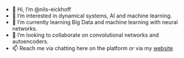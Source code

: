 - 👋 Hi, I’m @nils-eickhoff
- 👀 I’m interested in dynamical systems, AI and machine learning.
- 🌱 I’m currently learning Big Data and machine learning with neural networks.
- 💞️ I’m looking to collaborate on convolutional networks and autoencoders.
- 📫 Reach me via chatting here on the platform or via my [website](https://nilseickhoff.com)

<!---
nils-eickhoff/nils-eickhoff is a ✨ special ✨ repository because its `README.md` (this file) appears on your GitHub profile.
You can click the Preview link to take a look at your changes.
--->
